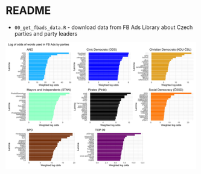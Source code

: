 # README

- `00_get_fbads_data.R` - download data from FB Ads Library about Czech parties and party leaders

![](output/charts/log-odds.png)